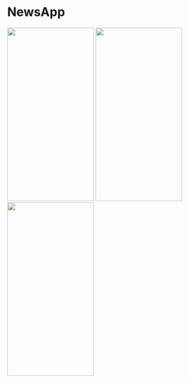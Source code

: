 # NewsApp
 <img src="https://github.com/sureshmaidaragi1919/NewsApp/assets/28126457/1d05f476-5909-4918-9530-4f3c6c370d61" width="200" height="400" />
  <img src="https://github.com/sureshmaidaragi1919/NewsApp/assets/28126457/989e8dc8-9127-4cc7-a920-f8441c72ed56" width="200" height="400" />
   <img src="https://github.com/sureshmaidaragi1919/NewsApp/assets/28126457/c3900d5b-1492-47ac-8b6d-617f2b3c601e" width="200" height="400" />

 
